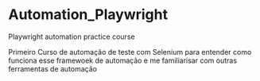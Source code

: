 # Automation_Playwright
Playwright automation practice course

Primeiro Curso de automação de teste com Selenium para entender como funciona esse framewoek de automação e me familiarisar com 
outras ferramentas de automação
